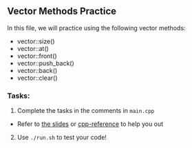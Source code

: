 ## Vector Methods Practice

In this file, we will practice using the following vector methods:

* vector::size()
* vector::at()
* vector::front()
* vector::push_back()
* vector::back()
* vector::clear()

### Tasks:

1. Complete the tasks in the comments in `main.cpp`
* Refer to [the slides](https://docs.google.com/presentation/d/1JIh5_cI39tFIq6x-rPEdq04ZcWDMslhJC-1fE6-KPos/edit#slide=id.g26b48127497_3_1639) or [cpp-reference](https://en.cppreference.com/w/cpp/container/vector) to help you out
2. Use `./run.sh` to test your code!